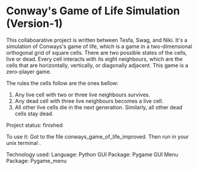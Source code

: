 # Conway's Game of Life Simulation (Version-1)
This collaboarative project is written between Tesfa, Swag, and Niki. 
It's a simulation of Conways's game of life, which is a game in a two-dimensional orthogonal grid of square cells.
There are two possible states of the cells, live or dead. Every cell interacts with its eight neighbours, which are 
the cells that are horizontally, vertically, or diagonally adjacent. This game is a zero-player game. 

The rules the cells follow are the ones bellow:
1) Any live cell with two or three live neighbours survives.
2) Any dead cell with three live neighbours becomes a live cell.
3) All other live cells die in the next generation. Similarly, all other dead cells stay dead.

Project status: finished

To use it:
Got to the file conways_game_of_life_improved. Then run in your unix terminal <python game.py>.

Technology used:
Language: Python
GUI Package: Pygame
GUI Menu Package: Pygame_menu
